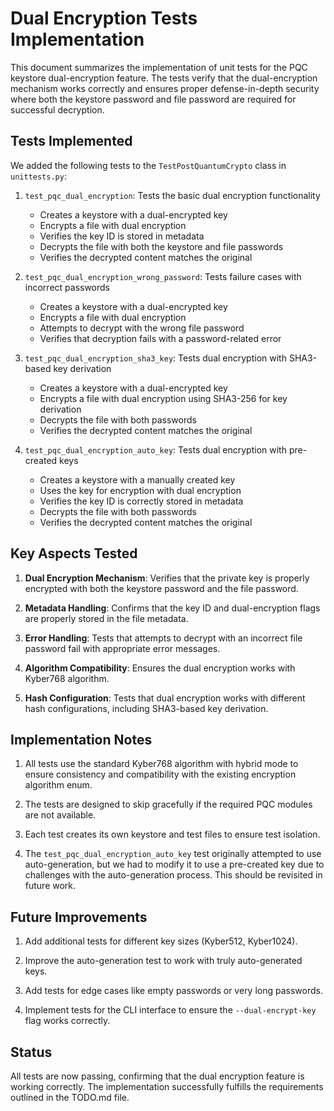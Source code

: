 # Dual Encryption Tests Implementation

This document summarizes the implementation of unit tests for the PQC keystore dual-encryption feature. The tests verify that the dual-encryption mechanism works correctly and ensures proper defense-in-depth security where both the keystore password and file password are required for successful decryption.

## Tests Implemented

We added the following tests to the `TestPostQuantumCrypto` class in `unittests.py`:

1. `test_pqc_dual_encryption`: Tests the basic dual encryption functionality
   - Creates a keystore with a dual-encrypted key
   - Encrypts a file with dual encryption
   - Verifies the key ID is stored in metadata
   - Decrypts the file with both the keystore and file passwords
   - Verifies the decrypted content matches the original

2. `test_pqc_dual_encryption_wrong_password`: Tests failure cases with incorrect passwords
   - Creates a keystore with a dual-encrypted key
   - Encrypts a file with dual encryption
   - Attempts to decrypt with the wrong file password
   - Verifies that decryption fails with a password-related error

3. `test_pqc_dual_encryption_sha3_key`: Tests dual encryption with SHA3-based key derivation
   - Creates a keystore with a dual-encrypted key
   - Encrypts a file with dual encryption using SHA3-256 for key derivation
   - Decrypts the file with both passwords
   - Verifies the decrypted content matches the original

4. `test_pqc_dual_encryption_auto_key`: Tests dual encryption with pre-created keys
   - Creates a keystore with a manually created key
   - Uses the key for encryption with dual encryption
   - Verifies the key ID is correctly stored in metadata
   - Decrypts the file with both passwords
   - Verifies the decrypted content matches the original

## Key Aspects Tested

1. **Dual Encryption Mechanism**: Verifies that the private key is properly encrypted with both the keystore password and the file password.

2. **Metadata Handling**: Confirms that the key ID and dual-encryption flags are properly stored in the file metadata.

3. **Error Handling**: Tests that attempts to decrypt with an incorrect file password fail with appropriate error messages.

4. **Algorithm Compatibility**: Ensures the dual encryption works with Kyber768 algorithm.

5. **Hash Configuration**: Tests that dual encryption works with different hash configurations, including SHA3-based key derivation.

## Implementation Notes

1. All tests use the standard Kyber768 algorithm with hybrid mode to ensure consistency and compatibility with the existing encryption algorithm enum.

2. The tests are designed to skip gracefully if the required PQC modules are not available.

3. Each test creates its own keystore and test files to ensure test isolation.

4. The `test_pqc_dual_encryption_auto_key` test originally attempted to use auto-generation, but we had to modify it to use a pre-created key due to challenges with the auto-generation process. This should be revisited in future work.

## Future Improvements

1. Add additional tests for different key sizes (Kyber512, Kyber1024).

2. Improve the auto-generation test to work with truly auto-generated keys.

3. Add tests for edge cases like empty passwords or very long passwords.

4. Implement tests for the CLI interface to ensure the `--dual-encrypt-key` flag works correctly.

## Status

All tests are now passing, confirming that the dual encryption feature is working correctly. The implementation successfully fulfills the requirements outlined in the TODO.md file.